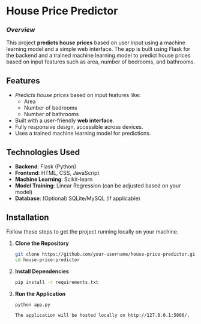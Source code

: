 # **House Price Predictor**

### *Overview*

This project **predicts house prices** based on user input using a machine learning model and a simple web interface. The app is built using Flask for the backend and a trained machine learning model to predict house prices based on input features such as area, number of bedrooms, and bathrooms.

## **Features**
- *Predicts house prices* based on input features like:
  - Area
  - Number of bedrooms
  - Number of bathrooms
- Built with a user-friendly **web interface**.
- Fully responsive design, accessible across devices.
- Uses a trained machine learning model for predictions.

## **Technologies Used**
- **Backend**: Flask (Python)
- **Frontend**: HTML, CSS, JavaScript
- **Machine Learning**: Scikit-learn
- **Model Training**: Linear Regression (can be adjusted based on your model)
- **Database**: (Optional) SQLite/MySQL (if applicable)

## **Installation**
Follow these steps to get the project running locally on your machine.

1. **Clone the Repository**
   ```bash
   git clone https://github.com/your-username/house-price-predictor.git
   cd house-price-predictor
2. **Install Dependencies**
   ```bash
   pip install -r requirements.txt
3. **Run the Application**
   ```bash
   python app.py

   The application will be hosted locally on http://127.0.0.1:5000/.
